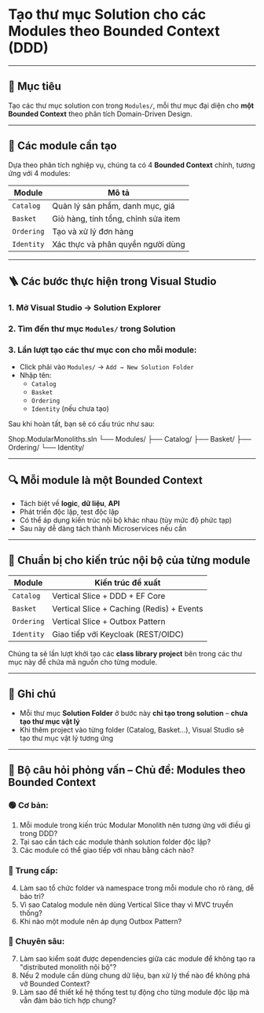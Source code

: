 # Tạo thư mục Solution cho các Modules theo Bounded Context (DDD)

---

## 🎯 Mục tiêu

Tạo các thư mục solution con trong `Modules/`, mỗi thư mục đại diện cho **một Bounded Context** theo phân tích Domain-Driven Design.

---

## 📌 Các module cần tạo

Dựa theo phân tích nghiệp vụ, chúng ta có 4 **Bounded Context** chính, tương ứng với 4 modules:

| Module     | Mô tả |
|------------|------|
| `Catalog`  | Quản lý sản phẩm, danh mục, giá |
| `Basket`   | Giỏ hàng, tính tổng, chỉnh sửa item |
| `Ordering` | Tạo và xử lý đơn hàng |
| `Identity` | Xác thực và phân quyền người dùng |

---

## 🪜 Các bước thực hiện trong Visual Studio

### 1. Mở Visual Studio → Solution Explorer

### 2. Tìm đến thư mục `Modules/` trong Solution

### 3. Lần lượt tạo các thư mục con cho mỗi module:

- Click phải vào `Modules/` → `Add → New Solution Folder`
- Nhập tên:
  - `Catalog`
  - `Basket`
  - `Ordering`
  - `Identity` (nếu chưa tạo)

Sau khi hoàn tất, bạn sẽ có cấu trúc như sau:

Shop.ModularMonoliths.sln 
└── Modules/ 
├── Catalog/ 
├── Basket/ 
├── Ordering/ 
└── Identity/


---

## 🔍 Mỗi module là một Bounded Context

- Tách biệt về **logic**, **dữ liệu**, **API**
- Phát triển độc lập, test độc lập
- Có thể áp dụng kiến trúc nội bộ khác nhau (tùy mức độ phức tạp)
- Sau này dễ dàng tách thành Microservices nếu cần

---

## 🧱 Chuẩn bị cho kiến trúc nội bộ của từng module

| Module     | Kiến trúc đề xuất                         |
|------------|-------------------------------------------|
| `Catalog`  | Vertical Slice + DDD + EF Core            |
| `Basket`   | Vertical Slice + Caching (Redis) + Events |
| `Ordering` | Vertical Slice + Outbox Pattern           |
| `Identity` | Giao tiếp với Keycloak (REST/OIDC)        |

Chúng ta sẽ lần lượt khởi tạo các **class library project** bên trong các thư mục này để chứa mã nguồn cho từng module.

---

## 📌 Ghi chú

- Mỗi thư mục **Solution Folder** ở bước này **chỉ tạo trong solution** – **chưa tạo thư mục vật lý**
- Khi thêm project vào từng folder (Catalog, Basket...), Visual Studio sẽ tạo thư mục vật lý tương ứng

---

## 🎯 Bộ câu hỏi phỏng vấn – Chủ đề: Modules theo Bounded Context

### 🟢 Cơ bản:
1. Mỗi module trong kiến trúc Modular Monolith nên tương ứng với điều gì trong DDD?
2. Tại sao cần tách các module thành solution folder độc lập?
3. Các module có thể giao tiếp với nhau bằng cách nào?

### 🔵 Trung cấp:
4. Làm sao tổ chức folder và namespace trong mỗi module cho rõ ràng, dễ bảo trì?
5. Vì sao Catalog module nên dùng Vertical Slice thay vì MVC truyền thống?
6. Khi nào một module nên áp dụng Outbox Pattern?

### 🔴 Chuyên sâu:
7. Làm sao kiểm soát được dependencies giữa các module để không tạo ra "distributed monolith nội bộ"?
8. Nếu 2 module cần dùng chung dữ liệu, bạn xử lý thế nào để không phá vỡ Bounded Context?
9. Làm sao để thiết kế hệ thống test tự động cho từng module độc lập mà vẫn đảm bảo tích hợp chung?

